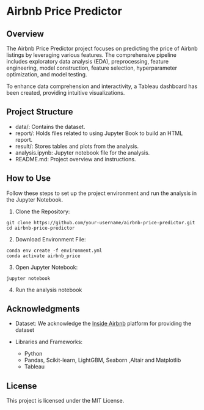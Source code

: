 # Airbnb Price Predictor

## Overview

The Airbnb Price Predictor project focuses on predicting the price of Airbnb listings by leveraging various features. The comprehensive pipeline includes exploratory data analysis (EDA), preprocessing, feature engineering, model construction, feature selection, hyperparameter optimization, and model testing.

To enhance data comprehension and interactivity, a Tableau dashboard has been created, providing intuitive visualizations.

## Project Structure
- data/: Contains the dataset.
- report/: Holds files related to using Jupyter Book to build an HTML report.
- result/: Stores tables and plots from the analysis.
- analysis.ipynb: Jupyter notebook file for the analysis.
- README.md: Project overview and instructions.

## How to Use
Follow these steps to set up the project environment and run the analysis in the Jupyter Notebook.
1. Clone the Repository:
```
git clone https://github.com/your-username/airbnb-price-predictor.git
cd airbnb-price-predictor
```
2. Download Environment File:
```
conda env create -f environment.yml
conda activate airbnb_price
```
3. Open Jupyter Notebook:
```
jupyter notebook 
```
4. Run the analysis notebook

## Acknowledgments
- Dataset: 
We acknowledge the [Inside Airbnb](http://insideairbnb.com/get-the-data/) platform for providing the dataset

- Libraries and Frameworks:
    - Python
    - Pandas, Scikit-learn, LightGBM, Seaborn ,Altair and Matplotlib
    - Tableau 

## License
This project is licensed under the MIT License.